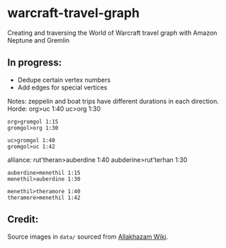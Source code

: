 # warcraft-travel-graph
Creating and traversing the World of Warcraft travel graph with Amazon Neptune and Gremlin


## In progress:

- Dedupe certain vertex numbers
- Add edges for special vertices 

Notes:
zeppelin and boat trips have different durations in each direction.
Horde:
	org>uc 1:40
	uc>org 1:30

	org>gromgol 1:15
	gromgol>org 1:30

	uc>gromgol 1:40
	gromgol>uc 1:42

alliance:
	rut'theran>auberdine 1:40
	aubderine>rut'terhan 1:30

	auberdine>menethil 1:15
	menethil>auberdine 1:30

	menethil>theramore 1:40
	theramore>menethil 1:42


## Credit:

Source images in `data/` sourced from [Allakhazam Wiki](https://wow.allakhazam.com/wiki/Category:Flight_Points_%28WoW%29).
